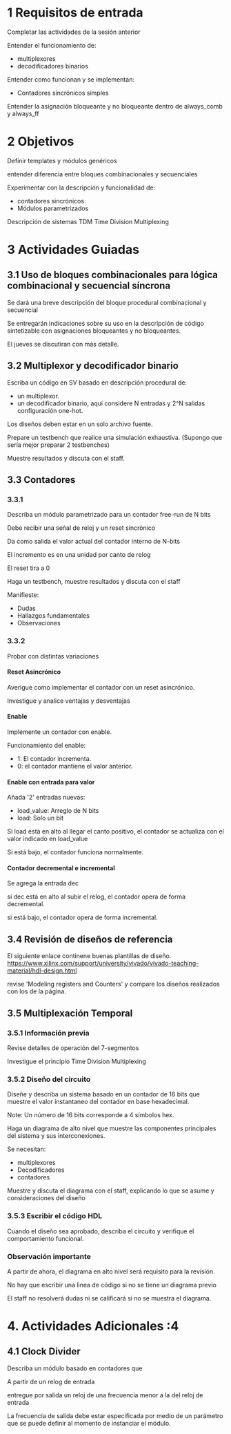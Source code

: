 # 1 Requisitos de entrada

Completar las actividades de la sesión anterior

Entender el funcionamiento de:
- multiplexores
- decodificadores binarios

Entender como funcionan y se implementan:
- Contadores sincrónicos simples

Entender la asignación bloqueante y no bloqueante dentro de always_comb y always_ff

# 2 Objetivos

Definir templates y módulos genéricos

entender diferencia entre bloques combinacionales y secuenciales

Experimentar con la descripción y funcionalidad de:
- contadores sincrónicos
- Módulos parametrizados

Descripción de sistemas TDM Time Division Multiplexing


# 3 Actividades Guiadas
## 3.1 Uso de bloques combinacionales para lógica combinacional y secuencial síncrona
Se dará una breve descripción del bloque procedural combinacional y secuencial

Se entregarán indicaciones sobre su uso en la descripción de código sintetizable con asignaciones bloqueantes y no bloqueantes.

El jueves se discutiran con más detalle.

## 3.2 Multiplexor y decodificador binario
Escriba un código en SV basado en descripción procedural de:
- un multiplexor.
- un decodificador binario, aquí considere N entradas y 2^N salidas configuración one-hot.

Los diseños deben estar en un solo archivo fuente.

Prepare un testbench que realice una simulación exhaustiva. (Supongo que sería mejor preparar 2 testbenches)

Muestre resultados y discuta con el staff.

## 3.3 Contadores

### 3.3.1
Describa un módulo parametrizado para un contador free-run de N bits

Debe recibir una señal de reloj y un reset sincrónico

Da como salida el valor actual del contador interno de N-bits

El incremento es en una unidad por canto de relog

El reset tira a 0

Haga un testbench, muestre resultados y discuta con el staff

Manifieste:
- Dudas
- Hallazgos fundamentales
- Observaciones

### 3.3.2
Probar con distintas variaciones

#### Reset Asincrónico
Averigue como implementar el contador con un reset asincrónico.

Investigue y analice ventajas y desventajas

#### Enable
Implemente un contador con enable.

Funcionamiento del enable:
- 1: El contador incrementa.
- 0: el contador mantiene el valor anterior.

#### Enable con entrada para valor
Añada '2' entradas nuevas:
- load_value: Arreglo de N bits
- load: Solo un bit

Si load está en alto al llegar el canto positivo, el contador se actualiza con el valor indicado en load_value

Si está bajo, el contador funciona normalmente.

#### Contador decremental e incremental
Se agrega la entrada dec

si dec está en alto al subir el relog, el contador opera de forma decremental.

si está bajo, el contador opera de forma incremental.

## 3.4 Revisión de diseños de referencia
El siguiente enlace continene buenas plantillas de diseño.
https://www.xilinx.com/support/university/vivado/vivado-teaching-material/hdl-design.html

revise 'Modeling registers and Counters' y compare los diseños realizados con los de la página.

## 3.5 Multiplexación Temporal

### 3.5.1 Información previa
Revise detalles de operación del 7-segmentos

Investigue el principio Time Division Multiplexing

### 3.5.2 Diseño del circuito
Diseñe y describa un sistema basado en un contador de 16 bits que muestre el valor instantaneo del contador en base hexadecimal.

Note: Un número de 16 bits corresponde a 4 símbolos hex.

Haga un diagrama de alto nivel que muestre las componentes principales del sistema y sus interconexiones.

Se necesitan:
- multiplexores
- Decodificadores
- contadores

Muestre y discuta el diagrama con el staff, explicando lo que se asume y consideraciones del diseño

### 3.5.3 Escribir el código HDL
Cuando el diseño sea aprobado, describa el circuito y verifique el comportamiento funcional.

### Observación importante

A partir de ahora, el diagrama en alto nivel será requisito para la revisión.

No hay que escribir una linea de código si no se tiene un diagrama previo

El staff no resolverá dudas ni se calificará si no se muestra el diagrama.

# 4. Actividades Adicionales :4
## 4.1 Clock Divider

Describa un módulo basado en contadores que

A partir de un relog de entrada

entregue por salida un reloj de una frecuencia menor a la del reloj de entrada

La frecuencia de salida debe estar especificada por medio de un parámetro que se puede definir al momento de instanciar el módulo.


